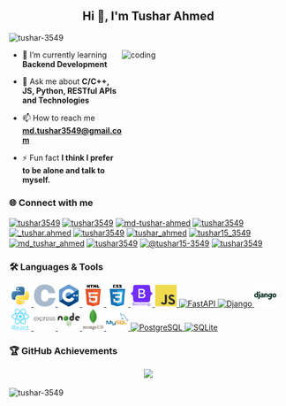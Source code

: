 <h2 align="center">Hi 👋, I'm Tushar Ahmed</h2>
<!-- <h3 align="center">I am a student of Computer Science and Engineering. I love programming . I learn new topics, algorithm and practice problems using the algorithm.</h3> -->
<!-- <img align="right" alt="coding" width="300" height="250" src="https://media.giphy.com/media/HscDLzkO8EOTmgkhQP/giphy.gif"> -->
<p align="left"> <img src="https://komarev.com/ghpvc/?username=tushar-3549&label=Profile%20views&color=0e75b6&style=flat" alt="tushar-3549" /> </p>
<img align="right" alt="coding" width="300" height="250" src="https://media1.tenor.com/images/0660efe82fa3da42ed56eef013171835/tenor.gif?itemid=16596559">
<!-- <p align="left"> <img src="https://media1.tenor.com/images/0660efe82fa3da42ed56eef013171835/tenor.gif?itemid=16596559" alt="tushar-3549" /> </p> -->


- 🌱 I’m currently learning **Backend Development**

- 💬 Ask me about **C/C++, JS, Python, RESTful APIs and Technologies**

- 📫 How to reach me **md.tushar3549@gmail.com**

- ⚡ Fun fact **I think I prefer to be alone and talk to myself.**

<h3 align="left">🌐 Connect with me</h3>
<p align="left">
<a href="https://codepen.io/tushar3549" target="blank"><img align="center" src="https://raw.githubusercontent.com/rahuldkjain/github-profile-readme-generator/master/src/images/icons/Social/codepen.svg" alt="tushar3549" height="30" width="40" /></a>
<a href="https://twitter.com/tushar3549" target="blank"><img align="center" src="https://raw.githubusercontent.com/rahuldkjain/github-profile-readme-generator/master/src/images/icons/Social/twitter.svg" alt="tushar3549" height="30" width="40" /></a>
<a href="https://linkedin.com/in/md-tushar-ahmed" target="blank"><img align="center" src="https://raw.githubusercontent.com/rahuldkjain/github-profile-readme-generator/master/src/images/icons/Social/linked-in-alt.svg" alt="md-tushar-ahmed" height="30" width="40" /></a>
<a href="https://fb.com/tushar3549" target="blank"><img align="center" src="https://raw.githubusercontent.com/rahuldkjain/github-profile-readme-generator/master/src/images/icons/Social/facebook.svg" alt="tushar3549" height="30" width="40" /></a>
<a href="https://instagram.com/_tushar.ahmed" target="blank"><img align="center" src="https://raw.githubusercontent.com/rahuldkjain/github-profile-readme-generator/master/src/images/icons/Social/instagram.svg" alt="_tushar.ahmed" height="30" width="40" /></a>
<a href="https://www.youtube.com/@tushar3549" target="blank"><img align="center" src="https://raw.githubusercontent.com/rahuldkjain/github-profile-readme-generator/master/src/images/icons/Social/youtube.svg" alt="tushar3549" height="30" width="40" /></a>
<a href="https://www.codechef.com/users/tushar_ahmed" target="blank"><img align="center" src="https://cdn.jsdelivr.net/npm/simple-icons@3.1.0/icons/codechef.svg" alt="tushar_ahmed" height="30" width="40" /></a>
<a href="https://www.hackerrank.com/tushar15_3549" target="blank"><img align="center" src="https://raw.githubusercontent.com/rahuldkjain/github-profile-readme-generator/master/src/images/icons/Social/hackerrank.svg" alt="tushar15_3549" height="30" width="40" /></a>
<a href="https://codeforces.com/profile/md_tushar_ahmed" target="blank"><img align="center" src="https://raw.githubusercontent.com/rahuldkjain/github-profile-readme-generator/master/src/images/icons/Social/codeforces.svg" alt="md_tushar_ahmed" height="30" width="40" /></a>
<a href="https://www.leetcode.com/tushar3549" target="blank"><img align="center" src="https://raw.githubusercontent.com/rahuldkjain/github-profile-readme-generator/master/src/images/icons/Social/leet-code.svg" alt="tushar3549" height="30" width="40" /></a>
<a href="https://www.hackerearth.com/@tushar15-3549" target="blank"><img align="center" src="https://raw.githubusercontent.com/rahuldkjain/github-profile-readme-generator/master/src/images/icons/Social/hackerearth.svg" alt="@tushar15-3549" height="30" width="40" /></a>
<a href="https://discord.gg/tushar3549" target="blank"><img align="center" src="https://raw.githubusercontent.com/rahuldkjain/github-profile-readme-generator/master/src/images/icons/Social/discord.svg" alt="tushar3549" height="30" width="40" /></a>
</p>

<h3 align="left">🛠️ Languages & Tools</h3>
<p align="left">
  <a href="https://www.python.org" target="_blank" rel="noreferrer"> <img src="https://raw.githubusercontent.com/devicons/devicon/master/icons/python/python-original.svg" alt="Python" width="40" height="40"/> </a>
  <a href="https://www.cprogramming.com/" target="_blank" rel="noreferrer"> <img src="https://raw.githubusercontent.com/devicons/devicon/master/icons/c/c-original.svg" alt="C" width="40" height="40"/> </a>
  <a href="https://www.w3schools.com/cpp/" target="_blank" rel="noreferrer"> <img src="https://raw.githubusercontent.com/devicons/devicon/master/icons/cplusplus/cplusplus-original.svg" alt="C++" width="40" height="40"/> </a>
  <a href="https://www.w3.org/html/" target="_blank" rel="noreferrer"> <img src="https://raw.githubusercontent.com/devicons/devicon/master/icons/html5/html5-original-wordmark.svg" alt="HTML" width="40" height="40"/> </a>
  <a href="https://www.w3schools.com/css/" target="_blank" rel="noreferrer"> <img src="https://raw.githubusercontent.com/devicons/devicon/master/icons/css3/css3-original-wordmark.svg" alt="CSS" width="40" height="40"/> </a>
  <a href="https://getbootstrap.com" target="_blank" rel="noreferrer"> <img src="https://raw.githubusercontent.com/devicons/devicon/master/icons/bootstrap/bootstrap-plain-wordmark.svg" alt="Bootstrap" width="40" height="40"/> </a>
  <a href="https://developer.mozilla.org/en-US/docs/Web/JavaScript" target="_blank" rel="noreferrer"> <img src="https://raw.githubusercontent.com/devicons/devicon/master/icons/javascript/javascript-original.svg" alt="JavaScript" width="40" height="40"/> </a>
  <a href="https://fastapi.tiangolo.com" target="_blank" rel="noreferrer"> <img src="https://fastapi.tiangolo.com/img/logo-margin/logo-teal.png" alt="FastAPI" width="40" height="40"/> </a>
  <a href="https://www.djangoproject.com/" target="_blank" rel="noreferrer"> <img src="https://cdn.jsdelivr.net/gh/devicons/devicon/icons/django/django-plain.svg" alt="Django" width="40" height="40"/> </a>
  <a href="https://www.django-rest-framework.org/" target="_blank" rel="noreferrer"> <img src="https://raw.githubusercontent.com/devicons/devicon/master/icons/django/django-plain-wordmark.svg" alt="Django REST" width="40" height="40"/> </a>
  <a href="https://reactjs.org/" target="_blank" rel="noreferrer"> <img src="https://raw.githubusercontent.com/devicons/devicon/master/icons/react/react-original-wordmark.svg" alt="React" width="40" height="40"/> </a>
  <a href="https://expressjs.com" target="_blank" rel="noreferrer"> <img src="https://raw.githubusercontent.com/devicons/devicon/master/icons/express/express-original-wordmark.svg" alt="Express" width="40" height="40"/> </a>
  <a href="https://nodejs.org" target="_blank" rel="noreferrer"> <img src="https://raw.githubusercontent.com/devicons/devicon/master/icons/nodejs/nodejs-original-wordmark.svg" alt="Node.js" width="40" height="40"/> </a>
  <a href="https://www.mongodb.com/" target="_blank" rel="noreferrer"> <img src="https://raw.githubusercontent.com/devicons/devicon/master/icons/mongodb/mongodb-original-wordmark.svg" alt="MongoDB" width="40" height="40"/> </a>
  <a href="https://www.mysql.com/" target="_blank" rel="noreferrer"> <img src="https://raw.githubusercontent.com/devicons/devicon/master/icons/mysql/mysql-original-wordmark.svg" alt="MySQL" width="40" height="40"/> </a>
  <a href="https://www.postgresql.org" target="_blank" rel="noreferrer"> <img src="https://www.vectorlogo.zone/logos/postgresql/postgresql-icon.svg" alt="PostgreSQL" width="40" height="40"/> </a>
  <a href="https://www.sqlite.org/" target="_blank" rel="noreferrer"> <img src="https://cdn.jsdelivr.net/gh/devicons/devicon/icons/sqlite/sqlite-original.svg" alt="SQLite" width="40" height="40"/> </a>
</p>

<h3 align="left">🏆 GitHub Achievements</h3>
<p align="center">
  <img src="https://github-profile-trophy.vercel.app/?username=tushar-3549&theme=darkhub&no-frame=true&title=Stars,Followers,Commits,Repositories" />
</p>

<p><img align="center" src="https://github-readme-stats.vercel.app/api/top-langs?username=tushar-3549&show_icons=true&locale=en&layout=compact" alt="tushar-3549" /></p>


